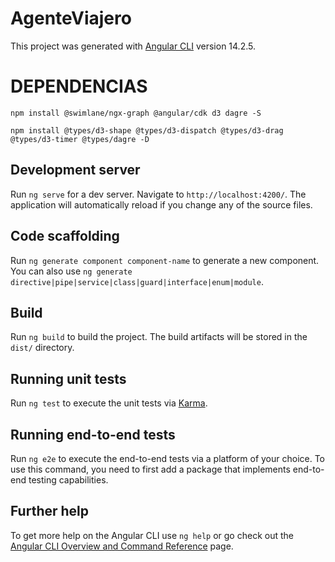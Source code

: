 # AgenteViajero

This project was generated with [Angular CLI](https://github.com/angular/angular-cli) version 14.2.5.

# DEPENDENCIAS
`npm install @swimlane/ngx-graph @angular/cdk d3 dagre -S`

`npm install @types/d3-shape @types/d3-dispatch @types/d3-drag @types/d3-timer @types/dagre -D`

## Development server

Run `ng serve` for a dev server. Navigate to `http://localhost:4200/`. The application will automatically reload if you change any of the source files.

## Code scaffolding

Run `ng generate component component-name` to generate a new component. You can also use `ng generate directive|pipe|service|class|guard|interface|enum|module`.

## Build

Run `ng build` to build the project. The build artifacts will be stored in the `dist/` directory.

## Running unit tests

Run `ng test` to execute the unit tests via [Karma](https://karma-runner.github.io).

## Running end-to-end tests

Run `ng e2e` to execute the end-to-end tests via a platform of your choice. To use this command, you need to first add a package that implements end-to-end testing capabilities.

## Further help

To get more help on the Angular CLI use `ng help` or go check out the [Angular CLI Overview and Command Reference](https://angular.io/cli) page.
